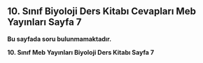 ## 10. Sınıf Biyoloji Ders Kitabı Cevapları Meb Yayınları Sayfa 7

**Bu sayfada soru bulunmamaktadır.**

**10. Sınıf Meb Yayınları Biyoloji Ders Kitabı Sayfa 7**